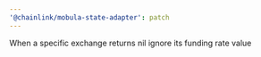 ```yaml
---
'@chainlink/mobula-state-adapter': patch
---
```


When a specific exchange returns nil ignore its funding rate value
